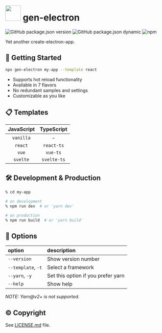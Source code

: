 # <img width="48" src="https://user-images.githubusercontent.com/52094761/196643273-c484e7f9-ad4b-432a-91a6-63fd22203ded.svg" /> gen-electron

![GitHub package.json version](https://img.shields.io/github/package-json/v/sprout2000/gen-electron)
![GitHub package.json dynamic](https://img.shields.io/github/package-json/keywords/sprout2000/gen-electron)
![npm](https://img.shields.io/npm/dt/gen-electron)

Yet another create-electron-app.

## :flight_departure: Getting Started

```sh
npx gen-electron my-app --template react
```

- Supports hot reload functionality
- Available in 7 flavors
- No redundant samples and settings
- Customizable as you like

## :clipboard: Templates

| JavaScript | TypeScript  |
| :--------: | :---------: |
| `vanilla`  |      -      |
|  `react`   | `react-ts`  |
|   `vue`    |  `vue-ts`   |
|  `svelte`  | `svelte-ts` |

## :hammer_and_wrench: Development & Production

```sh
% cd my-app

# on development
% npm run dev  # or 'yarn dev'

# on production
% npm run build  # or 'yarn build'
```

## :green_book: Options

| option             | description                        |
| :----------------- | :--------------------------------- |
| `--version`        | Show version number                |
| `--template`, `-t` | Select a framework                 |
| `--yarn`, `-y`     | Set this option if you prefer yarn |
| `--help`           | Show help                          |

_NOTE: Yarn@v2+ is not supported._

## :copyright: Copyright

See [LICENSE.md](./LICENSE.md) file.
